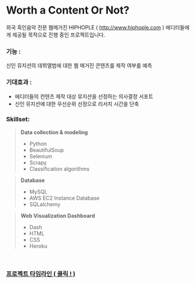 # Worth a Content Or Not?

외국 흑인음악 전문 웹메거진 HIPHOPLE ( http://www.hiphople.com ) 에디터들에게 제공될 목적으로 진행 중인 프로젝트입니다.

### 기능 :
신인 뮤지션의 데뷔앨범에 대한 웹 매거진 콘텐츠를 제작 여부를 예측

### 기대효과 :
- 에디터들의 컨텐츠 제작 대상 뮤지션을 선정하는 의사결정 서포트
- 신인 뮤지션에 대한 우선순위 선정으로 리서치 시간을 단축

### Skillset:
>**Data collection & modeling**
>- Python
>- BeautifulSoup
>- Selenium
>- Scrapy
>- Classification algorithms

>**Database**
>- MySQL
>- AWS EC2 Instance Database
>- SQLalchemy

>**Web Visualization Dashboard**
>- Dash
>- HTML
>- CSS
>- Heroku

<br>

### [프로젝트 타임라인 ( 클릭 ! )](https://github.com/lucaseo/debut-artist-go-or-no-go/blob/master/project_timeline.md)
